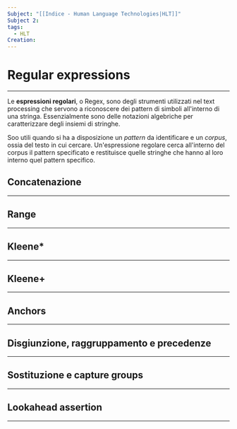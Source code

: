 ```yaml
---
Subject: "[[Indice - Human Language Technologies|HLT]]"
Subject 2: 
tags:
  - HLT
Creation:
---
```

# Regular expressions
---
Le **espressioni regolari**, o Regex, sono degli strumenti utilizzati nel text processing che servono a riconoscere dei pattern di simboli all'interno di una stringa.
Essenzialmente sono delle notazioni algebriche per caratterizzare degli insiemi di stringhe.

Soo utili quando si ha a disposizione un *pattern* da identificare e un *corpus*, ossia del testo in cui cercare. Un'espressione regolare cerca all'interno del corpus il pattern specificato e restituisce quelle stringhe che hanno al loro interno quel pattern specifico.


## Concatenazione
---



## Range
---


## Kleene*
----

## Kleene+
---


## Anchors
---


## Disgiunzione, raggruppamento e precedenze
---



## Sostituzione e capture groups
---


## Lookahead assertion
---
